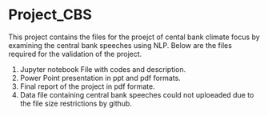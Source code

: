 # Project_CBS
This project contains the files for the proejct of cental bank climate focus by examining the central bank speeches using NLP.
Below are the files required for the validation of the project.
1. Jupyter notebook File with codes and description.
2. Power Point presentation in ppt and pdf formats.
3. Final report of the project in pdf formate.
4. Data file containing central bank speeches could not uploeaded due to the file size restrictions by github.
